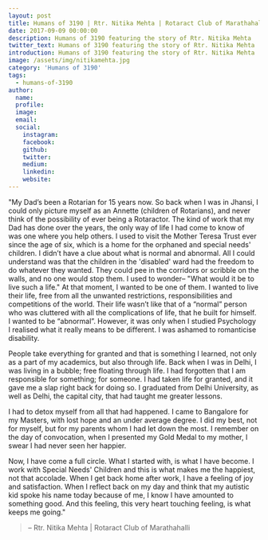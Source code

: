 ```yaml
---
layout: post
title: Humans of 3190 | Rtr. Nitika Mehta | Rotaract Club of Marathahalli
date: 2017-09-09 00:00:00
description: Humans of 3190 featuring the story of Rtr. Nitika Mehta
twitter_text: Humans of 3190 featuring the story of Rtr. Nitika Mehta
introduction: Humans of 3190 featuring the story of Rtr. Nitika Mehta
image: /assets/img/nitikamehta.jpg
category: 'Humans of 3190'
tags:
  - humans-of-3190
author:
  name: 
  profile: 
  image: 
  email: 
  social:
    instagram:
    facebook: 
    github: 
    twitter: 
    medium: 
    linkedin: 
    website:
---
```

"My Dad’s been a Rotarian for 15 years now. So back when I was in Jhansi, I could only picture myself as an Annette (children of Rotarians), and never think of the possibility of ever being a Rotaractor. The kind of work that my Dad has done over the years, the only way of life I had come to know of was one where you help others. I used to visit the Mother Teresa Trust ever since the age of six, which is a home for the orphaned and special needs' children. I didn’t have a clue about what is normal and abnormal. All I could understand was that the children in the 'disabled' ward had the freedom to do whatever they wanted. They could pee in the corridors or scribble on the walls, and no one would stop them. I used to wonder– "What would it be to live such a life." At that moment, I wanted to be one of them. I wanted to live their life, free from all the unwanted restrictions, responsibilities and competitions of the world. Their life wasn’t like that of a “normal” person who was cluttered with all the complications of life, that he built for himself. I wanted to be “abnormal”. However, it was only when I studied Psychology I realised what it really means to be different. I was ashamed to romanticise disability.

People take everything for granted and that is something I learned, not only as a part of my academics, but also through life. Back when I was in Delhi, I was living in a bubble; free floating through life. I had forgotten that I am responsible for something; for someone. I had taken life for granted, and it gave me a slap right back for doing so. I graduated from Delhi University, as well as Delhi, the capital city, that had taught me greater lessons.

I had to detox myself from all that had happened. I came to Bangalore for my Masters, with lost hope and an under average degree. I did my best, not for myself, but for my parents whom I had let down the most. I remember on the day of convocation, when I presented my Gold Medal to my mother, I swear I had never seen her happier.

Now, I have come a full circle. What I started with, is what I have become. I work with Special Needs' Children and this is what makes me the happiest, not that accolade. When I get back home after work, I have a feeling of joy and satisfaction. When I reflect back on my day and think that my autistic kid spoke his name today because of me, I know I have amounted to something good. And this feeling, this very heart touching feeling, is what keeps me going."

> – Rtr. Nitika Mehta \| Rotaract Club of Marathahalli